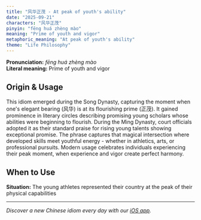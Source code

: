 ```yaml
---
title: "风华正茂 - At peak of youth's ability"
date: "2025-09-21"
characters: "风华正茂"
pinyin: "fēng huá zhèng mào"
meaning: "Prime of youth and vigor"
metaphoric_meaning: "At peak of youth's ability"
theme: "Life Philosophy"
---
```


**Pronunciation:** *fēng huá zhèng mào*  
**Literal meaning:** Prime of youth and vigor

## Origin & Usage

This idiom emerged during the Song Dynasty, capturing the moment when one's elegant bearing (风华) is at its flourishing prime (正茂). It gained prominence in literary circles describing promising young scholars whose abilities were beginning to flourish. During the Ming Dynasty, court officials adopted it as their standard praise for rising young talents showing exceptional promise. The phrase captures that magical intersection where developed skills meet youthful energy - whether in athletics, arts, or professional pursuits. Modern usage celebrates individuals experiencing their peak moment, when experience and vigor create perfect harmony.

## When to Use

**Situation:** The young athletes represented their country at the peak of their physical capabilities

---

*Discover a new Chinese idiom every day with our [iOS app](https://apps.apple.com/us/app/daily-chinese-idioms/id6740611324).*
